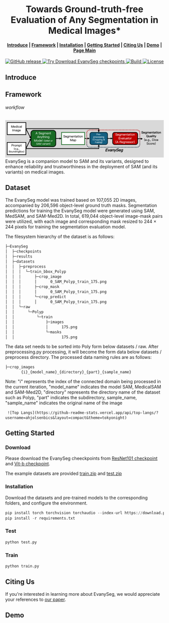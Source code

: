 <p align="center">
    <h1 align="center">Towards Ground-truth-free Evaluation of Any Segmentation in Medical Images*</h1>
</p>

<h4 align="center">
    <p>
        <a href="https://github.com/ahjolsenbics/EvanySeg/blob/main/README.md#Introduce">Introduce</a> |
        <a href="#-framework">Framework</a> |
        <a href="#-Installation">Installation</a> |
        <a href="#-Getting Started">Getting Started</a> |
        <a href="#-Citing Us">Citing Us</a> |
        <a href="#-Demo">Demo</a> |
        <a href="https://github.com/ahjolsenbics/EvanySeg">Page Main</a>
    <p>
</h4>


<p align="center">
    <a href="https://github.com/confident-ai/deepeval/releases">
        <img alt="GitHub release" src="https://img.shields.io/github/release/confident-ai/deepeval.svg?color=violet">
    </a>
    <a href="https://drive.google.com/drive/folders/1Ngme9APByRTAOOsLGtwzVYzS2Il4jc1n?usp=drive_link">
        <img alt="Try Download EvanySeg checkpoints" src="https://colab.research.google.com/assets/colab-badge.svg">
    </a>
    <a href="https://www.python.org/">
        <img alt="Build" src="https://img.shields.io/badge/Made%20with-Python-1f425f.svg?color=purple">
    </a>
    <a href="https://github.com/confident-ai/deepeval/blob/master/LICENSE.md">
        <img alt="License" src="https://img.shields.io/github/license/confident-ai/deepeval.svg?color=yellow">
    </a>
</p>

## Introduce


## Framework

###### workflow
![workflow](utils\readme_img\workflow.png)
EvanySeg is a companion model to SAM and its variants, designed to enhance reliability and trustworthiness in the deployment of SAM (and its variants) on medical images.



## Dataset
The EvanySeg model was trained based on 107,055 2D images, accompanied by 206,596 object-level ground truth masks. Segmentation predictions for training the EvanySeg model were generated using SAM, MedSAM, and SAM-Med2D. In total, 619,044 object-level image-mask pairs were utilized, with each image and corresponding mask resized to 244 × 244 pixels for training the segmentation evaluation model.

The filesystem hierarchy of the dataset is as follows:

```
├─EvanySeg
│  ├─checkpoints
│  ├─results
│  ├─datasets
│  │  ├─preprocess
│  │  │  └─train_bbox_Polyp
│  │  │      ├─crop_image
│  │  │      │      0_SAM_Polyp_train_175.png
│  │  │      ├─crop_mask
│  │  │      │      0_SAM_Polyp_train_175.png
│  │  │      └─crop_predict
│  │  │      │      0_SAM_Polyp_train_175.png
│  │  └─raw          
│  │      └─Polyp
│  │          └─train
│  │              ├─images
│  │              │      175.png
│  │              └─masks
│  │                     175.png
```

The data set needs to be sorted into Poly form below datasets / raw. After preprocessing.py processing, it will become the form data below datasets / preprocess directory. The processed data naming rules are as follows:

```
├─crop_images
       {i}_{model_name}_{directory}_{part}_{sample_name}
```

Note: "i" represents the index of the connected domain being processed in the current iteration, "model_name" indicates the model SAM, MedicalSAM and SAM-Med2D, "directory" represents the directory name of the dataset such as Polyp, "part" indicates the subdirectory, sample_name, "sample_name" indicates the original name of the image

```
 ![Top Langs](https://github-readme-stats.vercel.app/api/top-langs/?username=ahjolsenbics&layout=compact&theme=tokyonight)
```

## Getting Started
### Download
Please download the EvanySeg cheeckpoints from [ResNet101 checkpoint](https://drive.google.com/file/d/1Hj7LwH8zIJUaiQmDOkHM6JUgxkoTyGpu/view?usp=drive_link) and  [Vit-b checkpoint](https://drive.google.com/file/d/1S_s8zUgv8V2F8LP_h_4HM96j1LWHzjBB/view?usp=drive_link). 

The example datasets are  provided [train.zip](https://drive.google.com/file/d/1zXRUoL2BJzuUDszQb0M3SOyC3-O2STn1/view?usp=drive_link) and [test.zip](https://drive.google.com/file/d/1jfd-5et6kgPqr4stIEA_uYX62P3f8GRI/view?usp=drive_link)


### Installation
Download the datasets and pre-trained models to the corresponding folders, and configure the environment.

```python
pip install torch torchvision torchaudio --index-url https://download.pytorch.org/whl/cu124
pip install -r requirements.txt
```

### Test

```python
python test.py
```

### Train

```python
python train.py
```

## Citing Us
If you're interested in learning more about EvanySeg, we would appreciate your references to [our paper](https://arxiv.org/pdf/2409.14874).

## Demo
